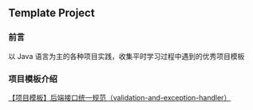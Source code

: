 ## Template Project

### 前言

以 Java 语言为主的各种项目实践，收集平时学习过程中遇到的优秀项目模板



### 项目模板介绍

[【项目模板】后端接口统一规范（validation-and-exception-handler）](https://gitee.com/ma_ying_fa/template-project/tree/master/validation-and-exception-handler)